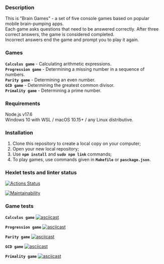### Description
This is "Brain Games" - a set of five console games based on popular mobile brain-pumping apps.   
Each game asks questions that need to be answered correctly. After three correct answers, the game is considered completed.  
Incorrect answers end the game and prompt you to play it again.  

### Games
**`Calculus game`** - Calculating arithmetic expressions.  
**`Progression game`** - Determining a missing number in a sequence of numbers.  
**`Parity game`** - Determining an even number.  
**`GCD game`** - Determining the greatest common divisor.  
**`Primality game`** - Determining a prime number.  

### Requirements
Node.js v17.6  
Windows 10 with WSL / macOS 10.15+ / any Linux distributive.  

### Installation
1. Clone this repository to create a local copy on your computer;  
2. Open your new local repository;  
3. Use **`npm install`** and **`sudo npm link`** commands;
4. To play games, use commands given in **`Makefile`** or **`pasckage.json`**.


### Hexlet tests and linter status
[![Actions Status](https://github.com/gendzmin/frontend-project-44/workflows/hexlet-check/badge.svg)](https://github.com/gendzmin/frontend-project-44/actions)

[![Maintainability](https://api.codeclimate.com/v1/badges/d3df1974005f6b4bc462/maintainability)](https://codeclimate.com/github/gendzmin/frontend-project-44/maintainability)

### Game tests

**`Calculus game`**
[![asciicast](https://asciinema.org/a/557126.svg)](https://asciinema.org/a/557126)

**`Progression game`**
[![asciicast](https://asciinema.org/a/557164.svg)](https://asciinema.org/a/557164)

**`Parity game`**
[![asciicast](https://asciinema.org/a/557131.svg)](https://asciinema.org/a/557131)

**`GCD game`**
[![asciicast](https://asciinema.org/a/557148.svg)](https://asciinema.org/a/557148)

**`Primality game`**
[![asciicast](https://asciinema.org/a/557152.svg)](https://asciinema.org/a/557152)
